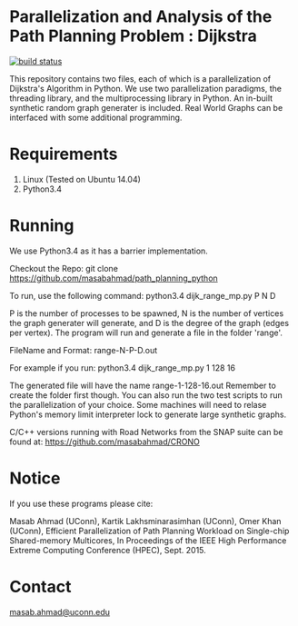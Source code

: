 
Parallelization and Analysis of the Path Planning Problem : Dijkstra
====================================================================

[![build status](https://travis-ci.org/masabahmad/Path-Planning-Python.svg?branch=master)](https://travis-ci.org/masabahmad/Path-Planning-Python)

This repository contains two files, each of which is a parallelization of Dijkstra's Algorithm in Python.
We use two parallelization paradigms, the threading library, and the multiprocessing library in Python.
An in-built synthetic random graph generater is included.
Real World Graphs can be interfaced with some additional programming.

Requirements
============

1. Linux (Tested on Ubuntu 14.04)
2. Python3.4

Running
=======

We use Python3.4 as it has a barrier implementation.

Checkout the Repo:
git clone https://github.com/masabahmad/path_planning_python

To run, use the following command:
python3.4 dijk_range_mp.py P N D

P is the number of processes to be spawned, N is the number of vertices the graph generater will generate, and D is the degree of the graph (edges per vertex).
The program will run and generate a file in the folder 'range'. 

FileName and Format: range-N-P-D.out

For example if you run:
python3.4 dijk_range_mp.py 1 128 16

The generated file will have the name range-1-128-16.out
Remember to create the folder first though.
You can also run the two test scripts to run the parallelization of your choice.
Some machines will need to relase Python's memory limit interpreter lock to generate large synthetic graphs.

C/C++ versions running with Road Networks from the SNAP suite can be found at:
https://github.com/masabahmad/CRONO

Notice
======

If you use these programs please cite:

Masab Ahmad (UConn), Kartik Lakhsminarasimhan (UConn), Omer Khan (UConn), Efficient Parallelization of Path Planning Workload on Single-chip Shared-memory Multicores, In Proceedings of the IEEE High Performance Extreme Computing Conference (HPEC), Sept. 2015.

Contact
=======

masab.ahmad@uconn.edu
